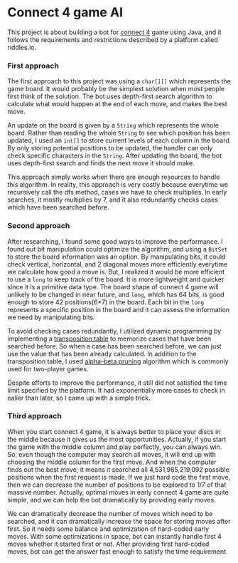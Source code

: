 # Connect 4 game AI
This project is about building a bot for [connect 4](https://en.wikipedia.org/wiki/Connect_Four) game using Java, and it follows the requirements and restrictions described by a platform called riddles.io.
### First approach
The first approach to this project was using a `char[][]` which represents the game board. It would probably be the simplest solution when most people first think of the solution. The bot uses depth-first search algorithm to calculate what would happen at the end of each move, and makes the best move.

An update on the board is given by a `String` which represents the whole board. Rather than reading the whole `String` to see which position has been updated, I used an `int[]` to store current levels of each column in the board. By only storing potential positions to be updated, the handler can only check specific characters in the `String`. After updating the board, the bot uses depth-first search and finds the next move it should make.

This approach simply works when there are enough resources to handle this algorithm. In reality, this approach is very costly because everytime we recursively call the dfs method, cases we have to check multiplies. In early searches, it mostly multiplies by 7, and it also redundantly checks cases which have been searched before.

### Second approach
After researching, I found some good ways to improve the performance. I found out bit manipulation could optimize the algorithm, and using a `BitSet` to store the board information was an option. By manipulating bits, it could check vertical, horizontal, and 2 diagonal moves more efficiently everytime we calculate how good a move is. But, I realized it would be more efficient to use a `long` to keep track of the board. It is more lightweight and quicker since it is a primitive data type. The board shape of connect 4 game will unlikely to be changed in near future, and `long`, which has 64 bits, is good enough to store 42 positions(6*7) in the board. Each bit in the `long` represents a specific position in the board and it can assess the information we need by manipulating bits.

To avoid checking cases redundantly, I utilized dynamic programming by implementing a [transposition table](https://en.wikipedia.org/wiki/Transposition_table) to memorize cases that have been searched before. So when a case has been searched before, we can just use the value that has been already calculated. In addition to the transposition table, I used [alpha-beta pruning](https://en.wikipedia.org/wiki/Alpha%E2%80%93beta_pruning) algorithm which is commonly used for two-player games. 

Despite efforts to improve the performance, it still did not satisfied the time limit specified by the platform. It had exponentially more cases to check in ealier than later, so I came up with a simple trick.

### Third approach
When you start connect 4 game, it is always better to place your discs in the middle because it gives us the most opportunities. Actually, if you start the game with the middle column and play perfectly, you can always win. So, even though the computer may search all moves, it will end up with choosing the middle column for the first move. And when the computer finds out the best move, it means it searched all 4,531,985,219,092 possible positions when the first request is made. If we just hard code the first move, then we can decrease the number of positions to be explored to 1/7 of that massive number. Actually, optimal moves in early connect 4 game are quite simple, and we can help the bot dramatically by providing early moves.

We can dramatically decrease the number of moves which need to be searched, and it can dramatically increase the space for storing moves after first. So it needs some balance and optimization of hard-coded early moves. With some optimizations in space, bot can instantly handle first 4 moves whether it started first or not. After providing first hard-coded moves, bot can get the answer fast enough to satisfy the time requirement. 